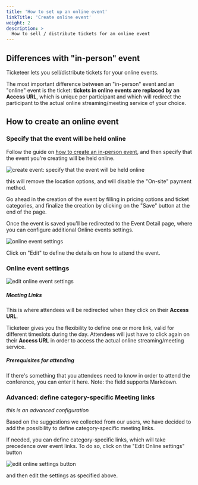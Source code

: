 ```yaml
---
title: 'How to set up an online event'
linkTitle: 'Create online event'
weight: 2
description: >
  How to sell / distribute tickets for an online event
---
```


## Differences with "in-person" event

Ticketeer lets you sell/distribute tickets for your online events.

The most important difference between an "in-person" event and an "online" event
is the ticket: **tickets in online events are replaced by an Access URL**, which
is unique per participant and which will redirect the participant to the actual
online streaming/meeting service of your choice.

## How to create an online event

### Specify that the event will be held online

Follow the guide on
[how to create an in-person event](../create-in-person-event/), and then specify
that the event you're creating will be held online.

![create event: specify that the event will be held online](/img/event-setup/online/001.png)

this will remove the location options, and will disable the "On-site" payment
method.

Go ahead in the creation of the event by filling in pricing options and ticket
categories, and finalize the creation by clicking on the "Save" button at the
end of the page.

Once the event is saved you'll be redirected to the Event Detail page, where you
can configure additional Online events settings.

![online event settings](/img/event-setup/online/002.png)

Click on "Edit" to define the details on how to attend the event.

### Online event settings

![edit online event settings](/img/event-setup/online/003.png)

##### **Meeting Links**

This is where attendees will be redirected when they click on their **Access
URL**.

Ticketeer gives you the flexibility to define one or more link, valid for
different timeslots during the day. Attendees will just have to click again on
their **Access URL** in order to access the actual online streaming/meeting
service.

##### **Prerequisites for attending**

If there's something that you attendees need to know in order to attend the
conference, you can enter it here. Note: the field supports Markdown.

### Advanced: define category-specific Meeting links

_this is an advanced configuration_

Based on the suggestions we collected from our users, we have decided to add the
possibility to define category-specific meeting links.

If needed, you can define category-specific links, which will take precedence
over event links. To do so, click on the "Edit Online settings" button

![edit online settings button](/img/event-setup/online/004.png)

and then edit the settings as specified above.
